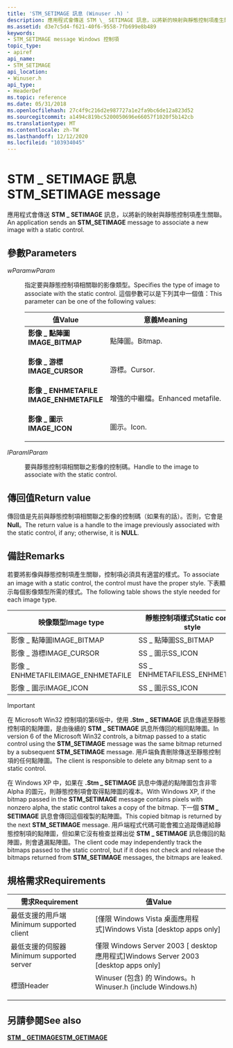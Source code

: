 ```yaml
---
title: 'STM_SETIMAGE 訊息 (Winuser .h) '
description: 應用程式會傳送 STM \_ SETIMAGE 訊息，以將新的映射與靜態控制項產生關聯。
ms.assetid: d3e7c5d4-f621-40f6-9558-7fb699e8b489
keywords:
- STM_SETIMAGE message Windows 控制項
topic_type:
- apiref
api_name:
- STM_SETIMAGE
api_location:
- Winuser.h
api_type:
- HeaderDef
ms.topic: reference
ms.date: 05/31/2018
ms.openlocfilehash: 27c4f9c216d2e987727a1e2fa9bc6de12a823d52
ms.sourcegitcommit: a1494c819bc5200050696e66057f1020f5b142cb
ms.translationtype: MT
ms.contentlocale: zh-TW
ms.lasthandoff: 12/12/2020
ms.locfileid: "103934045"
---
```

# <a name="stm_setimage-message"></a><span data-ttu-id="bf124-104">STM \_ SETIMAGE 訊息</span><span class="sxs-lookup"><span data-stu-id="bf124-104">STM\_SETIMAGE message</span></span>

<span data-ttu-id="bf124-105">應用程式會傳送 **STM \_ SETIMAGE** 訊息，以將新的映射與靜態控制項產生關聯。</span><span class="sxs-lookup"><span data-stu-id="bf124-105">An application sends an **STM\_SETIMAGE** message to associate a new image with a static control.</span></span>

## <a name="parameters"></a><span data-ttu-id="bf124-106">參數</span><span class="sxs-lookup"><span data-stu-id="bf124-106">Parameters</span></span>

<dl> <dt>

<span data-ttu-id="bf124-107">*wParam*</span><span class="sxs-lookup"><span data-stu-id="bf124-107">*wParam*</span></span> 
</dt> <dd>

<span data-ttu-id="bf124-108">指定要與靜態控制項相關聯的影像類型。</span><span class="sxs-lookup"><span data-stu-id="bf124-108">Specifies the type of image to associate with the static control.</span></span> <span data-ttu-id="bf124-109">這個參數可以是下列其中一個值：</span><span class="sxs-lookup"><span data-stu-id="bf124-109">This parameter can be one of the following values:</span></span>



| <span data-ttu-id="bf124-110">值</span><span class="sxs-lookup"><span data-stu-id="bf124-110">Value</span></span>                                                                                                                                                                     | <span data-ttu-id="bf124-111">意義</span><span class="sxs-lookup"><span data-stu-id="bf124-111">Meaning</span></span>                       |
|---------------------------------------------------------------------------------------------------------------------------------------------------------------------------|-------------------------------|
| <span id="IMAGE_BITMAP"></span><span id="image_bitmap"></span><dl> <span data-ttu-id="bf124-112"><dt>**影像 \_ 點陣圖**</dt></span><span class="sxs-lookup"><span data-stu-id="bf124-112"><dt>**IMAGE\_BITMAP**</dt></span></span> </dl>                | <span data-ttu-id="bf124-113">點陣圖。</span><span class="sxs-lookup"><span data-stu-id="bf124-113">Bitmap.</span></span><br/>            |
| <span id="IMAGE_CURSOR"></span><span id="image_cursor"></span><dl> <span data-ttu-id="bf124-114"><dt>**影像 \_ 游標**</dt></span><span class="sxs-lookup"><span data-stu-id="bf124-114"><dt>**IMAGE\_CURSOR**</dt></span></span> </dl>                | <span data-ttu-id="bf124-115">游標。</span><span class="sxs-lookup"><span data-stu-id="bf124-115">Cursor.</span></span><br/>            |
| <span id="IMAGE_ENHMETAFILE"></span><span id="image_enhmetafile"></span><dl> <span data-ttu-id="bf124-116"><dt>**影像 \_ ENHMETAFILE**</dt></span><span class="sxs-lookup"><span data-stu-id="bf124-116"><dt>**IMAGE\_ENHMETAFILE**</dt></span></span> </dl> | <span data-ttu-id="bf124-117">增強的中繼檔。</span><span class="sxs-lookup"><span data-stu-id="bf124-117">Enhanced metafile.</span></span><br/> |
| <span id="IMAGE_ICON"></span><span id="image_icon"></span><dl> <span data-ttu-id="bf124-118"><dt>**影像 \_ 圖示**</dt></span><span class="sxs-lookup"><span data-stu-id="bf124-118"><dt>**IMAGE\_ICON**</dt></span></span> </dl>                      | <span data-ttu-id="bf124-119">圖示。</span><span class="sxs-lookup"><span data-stu-id="bf124-119">Icon.</span></span><br/>              |



 

</dd> <dt>

<span data-ttu-id="bf124-120">*lParam*</span><span class="sxs-lookup"><span data-stu-id="bf124-120">*lParam*</span></span> 
</dt> <dd>

<span data-ttu-id="bf124-121">要與靜態控制項相關聯之影像的控制碼。</span><span class="sxs-lookup"><span data-stu-id="bf124-121">Handle to the image to associate with the static control.</span></span>

</dd> </dl>

## <a name="return-value"></a><span data-ttu-id="bf124-122">傳回值</span><span class="sxs-lookup"><span data-stu-id="bf124-122">Return value</span></span>

<span data-ttu-id="bf124-123">傳回值是先前與靜態控制項相關聯之影像的控制碼（如果有的話）。否則，它會是 **Null**。</span><span class="sxs-lookup"><span data-stu-id="bf124-123">The return value is a handle to the image previously associated with the static control, if any; otherwise, it is **NULL**.</span></span>

## <a name="remarks"></a><span data-ttu-id="bf124-124">備註</span><span class="sxs-lookup"><span data-stu-id="bf124-124">Remarks</span></span>

<span data-ttu-id="bf124-125">若要將影像與靜態控制項產生關聯，控制項必須具有適當的樣式。</span><span class="sxs-lookup"><span data-stu-id="bf124-125">To associate an image with a static control, the control must have the proper style.</span></span> <span data-ttu-id="bf124-126">下表顯示每個影像類型所需的樣式。</span><span class="sxs-lookup"><span data-stu-id="bf124-126">The following table shows the style needed for each image type.</span></span>



| <span data-ttu-id="bf124-127">映像類型</span><span class="sxs-lookup"><span data-stu-id="bf124-127">Image type</span></span>         | <span data-ttu-id="bf124-128">靜態控制項樣式</span><span class="sxs-lookup"><span data-stu-id="bf124-128">Static control style</span></span> |
|--------------------|----------------------|
| <span data-ttu-id="bf124-129">影像 \_ 點陣圖</span><span class="sxs-lookup"><span data-stu-id="bf124-129">IMAGE\_BITMAP</span></span>      | <span data-ttu-id="bf124-130">SS \_ 點陣圖</span><span class="sxs-lookup"><span data-stu-id="bf124-130">SS\_BITMAP</span></span>           |
| <span data-ttu-id="bf124-131">影像 \_ 游標</span><span class="sxs-lookup"><span data-stu-id="bf124-131">IMAGE\_CURSOR</span></span>      | <span data-ttu-id="bf124-132">SS \_ 圖示</span><span class="sxs-lookup"><span data-stu-id="bf124-132">SS\_ICON</span></span>             |
| <span data-ttu-id="bf124-133">影像 \_ ENHMETAFILE</span><span class="sxs-lookup"><span data-stu-id="bf124-133">IMAGE\_ENHMETAFILE</span></span> | <span data-ttu-id="bf124-134">SS \_ ENHMETAFILE</span><span class="sxs-lookup"><span data-stu-id="bf124-134">SS\_ENHMETAFILE</span></span>      |
| <span data-ttu-id="bf124-135">影像 \_ 圖示</span><span class="sxs-lookup"><span data-stu-id="bf124-135">IMAGE\_ICON</span></span>        | <span data-ttu-id="bf124-136">SS \_ 圖示</span><span class="sxs-lookup"><span data-stu-id="bf124-136">SS\_ICON</span></span>             |



 

> [!IMPORTANT]
>
> <span data-ttu-id="bf124-137">在 Microsoft Win32 控制項的第6版中，使用 **.Stm \_ SETIMAGE** 訊息傳遞至靜態控制項的點陣圖，是由後續的 **STM \_ SETIMAGE** 訊息所傳回的相同點陣圖。</span><span class="sxs-lookup"><span data-stu-id="bf124-137">In version 6 of the Microsoft Win32 controls, a bitmap passed to a static control using the **STM\_SETIMAGE** message was the same bitmap returned by a subsequent **STM\_SETIMAGE** message.</span></span> <span data-ttu-id="bf124-138">用戶端負責刪除傳送至靜態控制項的任何點陣圖。</span><span class="sxs-lookup"><span data-stu-id="bf124-138">The client is responsible to delete any bitmap sent to a static control.</span></span>
>
> <span data-ttu-id="bf124-139">在 Windows XP 中，如果在 **.Stm \_ SETIMAGE** 訊息中傳遞的點陣圖包含非零 Alpha 的圖元，則靜態控制項會取得點陣圖的複本。</span><span class="sxs-lookup"><span data-stu-id="bf124-139">With Windows XP, if the bitmap passed in the **STM\_SETIMAGE** message contains pixels with nonzero alpha, the static control takes a copy of the bitmap.</span></span> <span data-ttu-id="bf124-140">下一個 **STM \_ SETIMAGE** 訊息會傳回這個複製的點陣圖。</span><span class="sxs-lookup"><span data-stu-id="bf124-140">This copied bitmap is returned by the next **STM\_SETIMAGE** message.</span></span> <span data-ttu-id="bf124-141">用戶端程式代碼可能會獨立追蹤傳遞給靜態控制項的點陣圖，但如果它沒有檢查並釋出從 **STM \_ SETIMAGE** 訊息傳回的點陣圖，則會遺漏點陣圖。</span><span class="sxs-lookup"><span data-stu-id="bf124-141">The client code may independently track the bitmaps passed to the static control, but if it does not check and release the bitmaps returned from **STM\_SETIMAGE** messages, the bitmaps are leaked.</span></span>

 

## <a name="requirements"></a><span data-ttu-id="bf124-142">規格需求</span><span class="sxs-lookup"><span data-stu-id="bf124-142">Requirements</span></span>



| <span data-ttu-id="bf124-143">需求</span><span class="sxs-lookup"><span data-stu-id="bf124-143">Requirement</span></span> | <span data-ttu-id="bf124-144">值</span><span class="sxs-lookup"><span data-stu-id="bf124-144">Value</span></span> |
|-------------------------------------|----------------------------------------------------------------------------------------------------------|
| <span data-ttu-id="bf124-145">最低支援的用戶端</span><span class="sxs-lookup"><span data-stu-id="bf124-145">Minimum supported client</span></span><br/> | <span data-ttu-id="bf124-146">\[僅限 Windows Vista 桌面應用程式\]</span><span class="sxs-lookup"><span data-stu-id="bf124-146">Windows Vista \[desktop apps only\]</span></span><br/>                                                           |
| <span data-ttu-id="bf124-147">最低支援的伺服器</span><span class="sxs-lookup"><span data-stu-id="bf124-147">Minimum supported server</span></span><br/> | <span data-ttu-id="bf124-148">僅限 Windows Server 2003 \[ desktop 應用程式\]</span><span class="sxs-lookup"><span data-stu-id="bf124-148">Windows Server 2003 \[desktop apps only\]</span></span><br/>                                                     |
| <span data-ttu-id="bf124-149">標頭</span><span class="sxs-lookup"><span data-stu-id="bf124-149">Header</span></span><br/>                   | <dl> <span data-ttu-id="bf124-150"><dt>Winuser (包含) 的 Windows。h </dt></span><span class="sxs-lookup"><span data-stu-id="bf124-150"><dt>Winuser.h (include Windows.h)</dt></span></span> </dl> |



## <a name="see-also"></a><span data-ttu-id="bf124-151">另請參閱</span><span class="sxs-lookup"><span data-stu-id="bf124-151">See also</span></span>

<dl> <dt>

[<span data-ttu-id="bf124-152">**STM \_ GETIMAGE**</span><span class="sxs-lookup"><span data-stu-id="bf124-152">**STM\_GETIMAGE**</span></span>](stm-getimage.md)
</dt> </dl>

 

 





